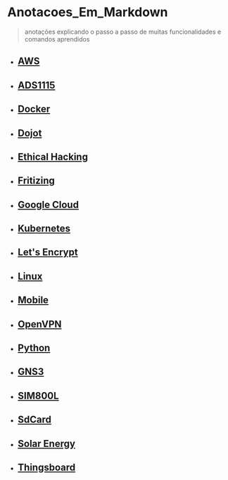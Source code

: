 # Anotacoes_Em_Markdown

> anotações explicando o passo a passo de muitas funcionalidades e comandos aprendidos

- ## [AWS](aws/README.md)
- ## [ADS1115](ads1115/README.md)
- ## [Docker](docker/README.md)
- ## [Dojot](dojot/README.md)
- ## [Ethical Hacking](ethical-hacking/README.md)
- ## [Fritizing](fritizing/README.md)
- ## [Google Cloud](google-cloud/README.md)
- ## [Kubernetes](kubernetes/README.md)
- ## [Let's Encrypt](lets-encrypt-ssl/README.md)
- ## [Linux](linux/README.md)
- ## [Mobile](mobile/README.md)
- ## [OpenVPN](openvpn/README.md)
- ## [Python](python/README.md)
- ## [GNS3](gns3/README.md)
- ## [SIM800L](sim800l/README.md)
- ## [SdCard](sdcard/README.md)
- ## [Solar Energy](solar-energy/README.md)
- ## [Thingsboard](thingsboard/README.md)
